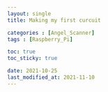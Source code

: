 ```yaml
---
layout: single
title: Making my first curcuit

categories : [Angel_Scanner]
tags : [Raspberry_Pi]

toc: true
toc_sticky: true

date: 2021-10-25
last_modified_at: 2021-11-10
---
```




